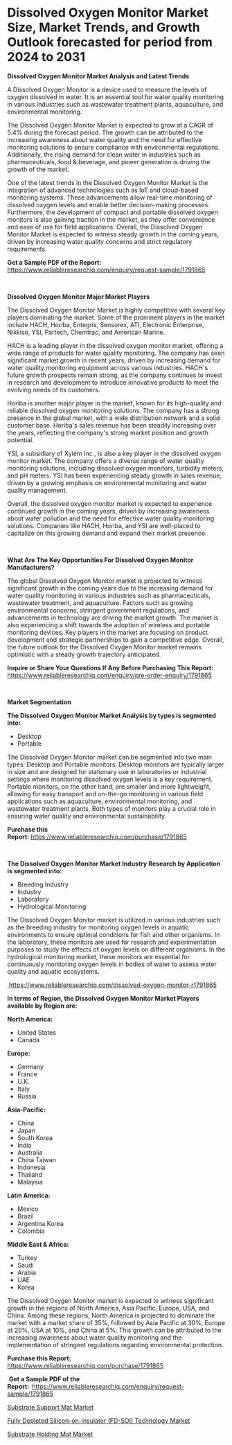 <p><h1>Dissolved Oxygen Monitor Market Size, Market Trends, and Growth Outlook forecasted for period from 2024 to 2031</h1></p><p><strong>Dissolved Oxygen Monitor Market Analysis and Latest Trends</strong></p>
<p><p>A Dissolved Oxygen Monitor is a device used to measure the levels of oxygen dissolved in water. It is an essential tool for water quality monitoring in various industries such as wastewater treatment plants, aquaculture, and environmental monitoring.</p><p>The Dissolved Oxygen Monitor Market is expected to grow at a CAGR of 5.4% during the forecast period. The growth can be attributed to the increasing awareness about water quality and the need for effective monitoring solutions to ensure compliance with environmental regulations. Additionally, the rising demand for clean water in industries such as pharmaceuticals, food & beverage, and power generation is driving the growth of the market.</p><p>One of the latest trends in the Dissolved Oxygen Monitor Market is the integration of advanced technologies such as IoT and cloud-based monitoring systems. These advancements allow real-time monitoring of dissolved oxygen levels and enable better decision-making processes. Furthermore, the development of compact and portable dissolved oxygen monitors is also gaining traction in the market, as they offer convenience and ease of use for field applications. Overall, the Dissolved Oxygen Monitor Market is expected to witness steady growth in the coming years, driven by increasing water quality concerns and strict regulatory requirements.</p></p>
<p><strong>Get a Sample PDF of the Report:&nbsp;</strong> <a href="https://www.reliableresearchiq.com/enquiry/request-sample/1791865">https://www.reliableresearchiq.com/enquiry/request-sample/1791865</a></p>
<p>&nbsp;</p>
<p><strong>Dissolved Oxygen Monitor Major Market Players</strong></p>
<p><p>The Dissolved Oxygen Monitor Market is highly competitive with several key players dominating the market. Some of the prominent players in the market include HACH, Horiba, Entegris, Sensorex, ATI, Electronic Enterprise, Nikkiso, YSI, Partech, Chemtrac, and American Marine.</p><p>HACH is a leading player in the dissolved oxygen monitor market, offering a wide range of products for water quality monitoring. The company has seen significant market growth in recent years, driven by increasing demand for water quality monitoring equipment across various industries. HACH's future growth prospects remain strong, as the company continues to invest in research and development to introduce innovative products to meet the evolving needs of its customers.</p><p>Horiba is another major player in the market, known for its high-quality and reliable dissolved oxygen monitoring solutions. The company has a strong presence in the global market, with a wide distribution network and a solid customer base. Horiba's sales revenue has been steadily increasing over the years, reflecting the company's strong market position and growth potential.</p><p>YSI, a subsidiary of Xylem Inc., is also a key player in the dissolved oxygen monitor market. The company offers a diverse range of water quality monitoring solutions, including dissolved oxygen monitors, turbidity meters, and pH meters. YSI has been experiencing steady growth in sales revenue, driven by a growing emphasis on environmental monitoring and water quality management.</p><p>Overall, the dissolved oxygen monitor market is expected to experience continued growth in the coming years, driven by increasing awareness about water pollution and the need for effective water quality monitoring solutions. Companies like HACH, Horiba, and YSI are well-placed to capitalize on this growing demand and expand their market presence.</p></p>
<p>&nbsp;</p>
<p><strong>What Are The Key Opportunities For Dissolved Oxygen Monitor Manufacturers?</strong></p>
<p><p>The global Dissolved Oxygen Monitor market is projected to witness significant growth in the coming years due to the increasing demand for water quality monitoring in various industries such as pharmaceuticals, wastewater treatment, and aquaculture. Factors such as growing environmental concerns, stringent government regulations, and advancements in technology are driving the market growth. The market is also experiencing a shift towards the adoption of wireless and portable monitoring devices. Key players in the market are focusing on product development and strategic partnerships to gain a competitive edge. Overall, the future outlook for the Dissolved Oxygen Monitor market remains optimistic with a steady growth trajectory anticipated.</p></p>
<p><strong>Inquire or Share Your Questions If Any Before Purchasing This Report:</strong> <a href="https://www.reliableresearchiq.com/enquiry/pre-order-enquiry/1791865">https://www.reliableresearchiq.com/enquiry/pre-order-enquiry/1791865</a></p>
<p>&nbsp;</p>
<p><strong>Market Segmentation</strong></p>
<p><strong>The Dissolved Oxygen Monitor Market Analysis by types is segmented into:</strong></p>
<p><ul><li>Desktop</li><li>Portable</li></ul></p>
<p><p>The Dissolved Oxygen Monitor market can be segmented into two main types: Desktop and Portable monitors. Desktop monitors are typically larger in size and are designed for stationary use in laboratories or industrial settings where monitoring dissolved oxygen levels is a key requirement. Portable monitors, on the other hand, are smaller and more lightweight, allowing for easy transport and on-the-go monitoring in various field applications such as aquaculture, environmental monitoring, and wastewater treatment plants. Both types of monitors play a crucial role in ensuring water quality and environmental sustainability.</p></p>
<p><strong>Purchase this Report:&nbsp;</strong><a href="https://www.reliableresearchiq.com/purchase/1791865">https://www.reliableresearchiq.com/purchase/1791865</a></p>
<p>&nbsp;</p>
<p><strong>The Dissolved Oxygen Monitor Market Industry Research by Application is segmented into:</strong></p>
<p><ul><li>Breeding Industry</li><li>Industry</li><li>Laboratory</li><li>Hydrological Monitoring</li></ul></p>
<p><p>The Dissolved Oxygen Monitor market is utilized in various industries such as the breeding industry for monitoring oxygen levels in aquatic environments to ensure optimal conditions for fish and other organisms. In the laboratory, these monitors are used for research and experimentation purposes to study the effects of oxygen levels on different organisms. In the hydrological monitoring market, these monitors are essential for continuously monitoring oxygen levels in bodies of water to assess water quality and aquatic ecosystems.</p></p>
<p><a href="https://www.reliableresearchiq.com/dissolved-oxygen-monitor-r1791865">&nbsp;https://www.reliableresearchiq.com/dissolved-oxygen-monitor-r1791865</a></p>
<p><strong>In terms of Region, the Dissolved Oxygen Monitor Market Players available by Region are:</strong></p>
<p>
    <p> <strong> North America: </strong>
        <ul>
            <li>United States</li>
            <li>Canada</li>
        </ul>
        </p> 
    <p> <strong> Europe: </strong>
        <ul>
            <li>Germany</li>
            <li>France</li>
            <li>U.K.</li>
            <li>Italy</li>
            <li>Russia</li>
        </ul>
        </p> 
    <p> <strong> Asia-Pacific: </strong>
        <ul>
            <li>China</li>
            <li>Japan</li>
            <li>South Korea</li>
            <li>India</li>
            <li>Australia</li>
            <li>China Taiwan</li>
            <li>Indonesia</li>
            <li>Thailand</li>
            <li>Malaysia</li>
        </ul>
        </p> 
    <p> <strong> Latin America: </strong>
        <ul>
            <li>Mexico</li>
            <li>Brazil</li>
            <li>Argentina Korea</li>
            <li>Colombia</li>
        </ul>
        </p> 
    <p> <strong> Middle East & Africa: </strong>
        <ul>
            <li>Turkey</li>
            <li>Saudi</li>
            <li>Arabia</li>
            <li>UAE</li>
            <li>Korea</li>
        </ul>
    </p>
    </p>
<p><p>The Dissolved Oxygen Monitor market is expected to witness significant growth in the regions of North America, Asia Pacific, Europe, USA, and China. Among these regions, North America is projected to dominate the market with a market share of 35%, followed by Asia Pacific at 30%, Europe at 20%, USA at 10%, and China at 5%. This growth can be attributed to the increasing awareness about water quality monitoring and the implementation of stringent regulations regarding environmental protection.</p></p>
<p><strong>Purchase this Report: </strong><a href="https://www.reliableresearchiq.com/purchase/1791865">https://www.reliableresearchiq.com/purchase/1791865</a></p>
<p>&nbsp;<strong>Get a Sample PDF of the Report:&nbsp;&nbsp;</strong><a href="https://www.reliableresearchiq.com/enquiry/request-sample/1791865">https://www.reliableresearchiq.com/enquiry/request-sample/1791865</a></p>
<p><strong></strong></p>
<p><p><a href="https://github.com/tiannaStark1/Market-Research-Report-List-1/blob/main/substrate-support-mat-market.md">Substrate Support Mat Market</a></p><p><a href="https://github.com/trackie2000/Market-Research-Report-List-1/blob/main/fully-depleted-silicon-on-insulator-fd-soi-technology-market.md">Fully Depleted Silicon-on-insulator (FD-SOI) Technology Market</a></p><p><a href="https://github.com/cathyMaggio37/Market-Research-Report-List-1/blob/main/substrate-holding-mat-market.md">Substrate Holding Mat Market</a></p></p>